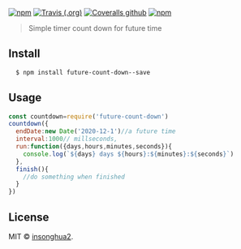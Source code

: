 [![npm](https://img.shields.io/npm/v/future-count-down.svg?style=flat-square)](https://www.npmjs.com/package/future-count-down)
[![Travis (.org)](https://img.shields.io/travis/insonghua2/time-count-down.svg?style=flat-square)](https://travis-ci.org/insonghua2/time-count-down)
[![Coveralls github](https://img.shields.io/coveralls/github/insonghua2/time-count-down.svg?style=flat-square)](https://coveralls.io/github/insonghua2/time-count-down)
[![npm](https://img.shields.io/npm/dt/future-count-down.svg?style=flat-square)](https://www.npmjs.com/package/future-count-down)

>   Simple timer count down for future time




## Install

```bash
  $ npm install future-count-down--save
```

## Usage

```js
const countdown=require('future-count-down')
countdown({
  endDate:new Date('2020-12-1')//a future time
  interval:1000// millseconds,
  run:function({days,hours,minutes,seconds}){
    console.log(`${days} days ${hours}:${minutes}:${seconds}`)
  },
  finish(){
    //do something when finished
  }
})

```









## License

MIT © [insonghua2](https://github.com/insonghua2).





